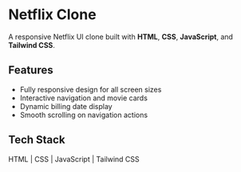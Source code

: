 # Netflix Clone

A responsive Netflix UI clone built with **HTML**, **CSS**, **JavaScript**, and **Tailwind CSS**.

## Features

- Fully responsive design for all screen sizes  
- Interactive navigation and movie cards  
- Dynamic billing date display  
- Smooth scrolling on navigation actions  

## Tech Stack

HTML | CSS | JavaScript | Tailwind CSS
